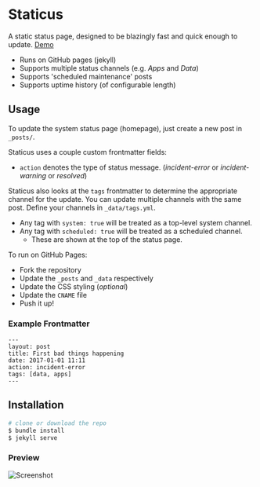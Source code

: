 # Staticus
A static status page, designed to be blazingly fast and quick enough to update. [Demo][0]

- Runs on GitHub pages (jekyll)
- Supports multiple status channels (e.g. _Apps_ and _Data_)
- Supports 'scheduled maintenance' posts
- Supports uptime history (of configurable length)

## Usage

To update the system status page (homepage), just create a new post in `_posts/`.

Staticus uses a couple custom frontmatter fields:
- `action` denotes the type of status message. (_incident-error_ or _incident-warning_ or _resolved_)

Staticus also looks at the `tags` frontmatter to determine the appropriate channel for the update. You can update multiple channels with the same post. Define your channels in `_data/tags.yml`.

- Any tag with `system: true` will be treated as a top-level system channel.
- Any tag with `scheduled: true` will be treated as a scheduled channel.
    - These are shown at the top of the status page.

To run on GitHub Pages:
- Fork the repository
- Update the `_posts` and `_data` respectively
- Update the CSS styling (_optional_)
- Update the `CNAME` file
- Push it up!

### Example Frontmatter

```
---
layout: post
title: First bad things happening
date: 2017-01-01 11:11
action: incident-error
tags: [data, apps]
---
```

## Installation

```sh
# clone or download the repo
$ bundle install
$ jekyll serve
```

### Preview

![Screenshot](https://github.com/NarroApp/staticus/blob/master/img/screenshot.png)

[0]: https://staticus.narro.co
